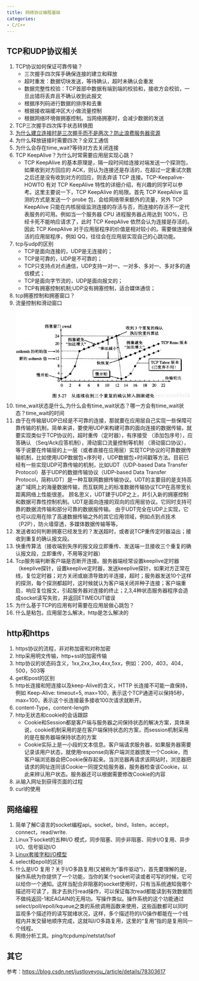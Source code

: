 ```yaml
---
title: 网络协议编程基础
categories: 
- C/C++
---
```



## TCP和UDP协议相关
1. TCP协议如何保证可靠传输？
	- 三次握手四次挥手确保连接的建立和释放
	- 超时重发：数据切块发送，等待确认，超时未确认会重发
	- 数据完整性校验：TCP首部中数据有端到端的校验和，接收方会校验，一旦出错将丢弃且不确认收到此报文
	- 根据序列码进行数据的排序和去重
	- 根据接收端缓冲区大小做流量控制
	- 根据网络环境做拥塞控制。当网络拥塞时，会减少数据的发送
2. TCP三次握手四次挥手状态转换图
3. [为什么建立连接时是三次握手而不是两次？防止浪费服务器资源](https://blog.csdn.net/xifeijian/article/details/12777187)
4. 为什么释放链接时需要四次？全双工通信
5. 为什么会存在time_wait?等待对方去关闭连接
5. TCP KeepAlive？为什么时常需要应用层实现心跳？
	- TCP KeepAlive 的基本原理是，隔一段时间给连接对端发送一个探测包，如果收到对方回应的 ACK，则认为连接还是存活的，在超过一定重试次数之后还是没有收到对方的回应，则丢弃该 TCP 连接。TCP-Keepalive-HOWTO 有对 TCP KeepAlive 特性的详细介绍，有兴趣的同学可以参考。这里主要说一下，TCP KeepAlive 的局限。首先 TCP KeepAlive 监测的方式是发送一个 probe 包，会给网络带来额外的流量，另外 TCP KeepAlive 只能在内核层级监测连接的存活与否，而连接的存活不一定代表服务的可用。例如当一个服务器 CPU 进程服务器占用达到 100%，已经卡死不能响应请求了，此时 TCP KeepAlive 依然会认为连接是存活的。因此 TCP KeepAlive 对于应用层程序的价值是相对较小的。需要做连接保活的应用层程序，例如 QQ，往往会在应用层实现自己的心跳功能。
6. tcp与udp的区别
	- TCP是面向连接的，UDP是无连接的；
	- TCP是可靠的，UDP是不可靠的；
	- TCP只支持点对点通信，UDP支持一对一、一对多、多对一、多对多的通信模式；
	- TCP是面向字节流的，UDP是面向报文的；
	- TCP有拥塞控制机制;UDP没有拥塞控制，适合媒体通信；
7. tcp拥塞控制和拥塞窗口？
8. 流量控制和滑动窗口
   ![TCP拥塞控制](/images/tcp-network-congestion.jpg)
9. time\_wait状态是什么,为什么会有time\_wait状态？哪一方会有time\_wait状态？time\_wait的时间
10. 由于在传输层UDP已经是不可靠的连接，那就要在应用层自己实现一些保障可靠传输的机制，简单来讲，要使用UDP来构建可靠的面向连接的数据传输，就要实现类似于TCP协议的，超时重传（定时器），有序接受 （添加包序号），应答确认 （Seq/Ack应答机制），滑动窗口流量控制等机制 （滑动窗口协议），等于说要在传输层的上一层（或者直接在应用层）实现TCP协议的可靠数据传输机制，比如使用UDP数据包+序列号，UDP数据包+时间戳等方法。目前已经有一些实现UDP可靠传输的机制，比如UDT（UDP-based Data Transfer Protocol）基于UDP的数据传输协议（UDP-based Data Transfer Protocol，简称UDT）是一种互联网数据传输协议。UDT的主要目的是支持高速广域网上的海量数据传输，而互联网上的标准数据传输协议TCP在高带宽长距离网络上性能很差。 顾名思义，UDT建于UDP之上，并引入新的拥塞控制和数据可靠性控制机制。UDT是面向连接的双向的应用层协议。它同时支持可靠的数据流传输和部分可靠的数据报传输。 由于UDT完全在UDP上实现，它也可以应用在除了高速数据传输之外的其它应用领域，例如点到点技术（P2P），防火墙穿透，多媒体数据传输等等。
11. 发送者如何判断拥塞已经发生的？发送超时，或者说TCP重传定时器溢出；接收到重复的确认报文段。
12. 快重传算法（接收端到失序的报文段立即重传、发送端一旦接收三个重复的确认报文段，立即重传，不用等定时器）
13. Tcp服务端判断客户端是否断开连接。服务器端经常设置keeplive定时器（keeplive探针，设置keeplive定时器，发送keeplive探针，如果对方正常在线，复位定时器；对方关闭或崩溃导致的半连接，超时；服务器发送10个这样的探测，每个探测都超时，这时候就认为客户端关闭并种子连接；客户端重启，响应复位报文，引起服务器对连接的终止；2,3,4种状态服务器程序会造成socket读写失败，并返回ETIMEOUT错误
14. 为什么基于TCP的应用有时需要在应用层做心跳包？
15. 什么是粘包，应用层怎么解决，http是怎么解决的

## http和https
1. https协议的流程，非对称加密和对称加密
2. http采用明文传输，http+ssl的加密传输
3. http协议的状态码含义，1xx,2xx,3xx,4xx,5xx，例如：200，403，404，500，503等
4. get和post的区别
5. http长连接和短连接以及keep-Alive的含义，HTTP 长连接不可能一直保持，例如 Keep-Alive: timeout=5, max=100，表示这个TCP通道可以保持5秒，max=100，表示这个长连接最多接收100次请求就断开。
6. content-Type，content-length
7. http无状态和cookie的会话跟踪
	- Cookie和Session都是客户端与服务器之间保持状态的解决方案，具体来说，cookie机制采用的是在客户端保持状态的方案，而session机制采用的是在服务器端保持状态的方案
	- Cookie实际上是一小段的文本信息。客户端请求服务器，如果服务器需要记录该用户状态，就使用response向客户端浏览器颁发一个Cookie，而客户端浏览器会把Cookie保存起来。当浏览器再请求该网站时，浏览器把请求的网址连同该Cookie一同提交给服务器，服务器检查该Cookie，以此来辨认用户状态。服务器还可以根据需要修改Cookie的内容
8. 从输入网址到获得页面的过程
9. curl的使用


## 网络编程
1.	简单了解C语言的socket编程api。socket，bind，listen，accept，connect，read/write.
2.	Linux下socket的五种I/O 模式，同步阻塞、同步非阻塞、同步I/O复用、异步I/O、信号驱动I/O
3.	[Linux套接字和I/O模型](https://www.cnblogs.com/wxquare/archive/2004/01/13/6802078.html)
4.	select和epoll的区别
5.	什么是I/O 复用？关于I/O多路复用(又被称为“事件驱动”)，首先要理解的是，操作系统为你提供了一个功能，当你的某个socket可读或者可写的时候，它可以给你一个通知。这样当配合非阻塞的socket使用时，只有当系统通知我哪个描述符可读了，我才去执行read操作，可以保证每次read都能读到有效数据而不做纯返回-1和EAGAIN的无用功。写操作类似。操作系统的这个功能通过select/poll/epoll/kqueue之类的系统调用函数来使用，这些函数都可以同时监视多个描述符的读写就绪状况，这样，多个描述符的I/O操作都能在一个线程内并发交替地顺序完成，这就叫I/O多路复用，这里的“复用”指的是复用同一个线程。
6.	网络分析工具。ping/tcpdump/netstat/lsof


## 其它

参考：https://blog.csdn.net/justloveyou_/article/details/78303617